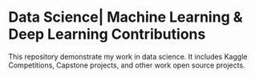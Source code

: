 # Data Science| Machine Learning & Deep Learning Contributions
This repository demonstrate my work in data science. It includes Kaggle Competitions, Capstone projects, and other work open source projects.
